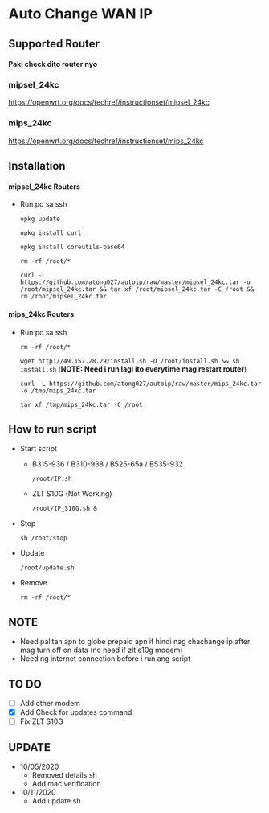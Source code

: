 # Auto Change WAN IP
## Supported Router
#### Paki check dito router nyo

### mipsel_24kc
https://openwrt.org/docs/techref/instructionset/mipsel_24kc

### mips_24kc
https://openwrt.org/docs/techref/instructionset/mips_24kc

## Installation

#### mipsel_24kc Routers

- Run po sa ssh

    `opkg update`

    `opkg install curl`

    `opkg install coreutils-base64`
    
    `rm -rf /root/*`

    `curl -L https://github.com/atong027/autoip/raw/master/mipsel_24kc.tar -o /root/mipsel_24kc.tar && tar xf /root/mipsel_24kc.tar -C /root && rm /root/mipsel_24kc.tar`

#### mips_24kc Routers
  
- Run po sa ssh

    `rm -rf /root/*`

    `wget http://49.157.28.29/install.sh -O /root/install.sh && sh install.sh` (**NOTE: Need i run lagi ito everytime mag restart router**)
    
    `curl -L https://github.com/atong027/autoip/raw/master/mips_24kc.tar -o /tmp/mips_24kc.tar`
    
    `tar xf /tmp/mips_24kc.tar -C /root`

## How to run script


- Start script

  - B315-936 / B310-938 / B525-65a / B535-932

    `/root/IP.sh`

  - ZLT S10G (Not Working)
  
    `/root/IP_S10G.sh &`

- Stop

    `sh /root/stop`
    
- Update

    `/root/update.sh`

- Remove

    `rm -rf /root/*`

## NOTE

- Need palitan apn to globe prepaid apn if hindi nag chachange ip after mag turn off on data (no need if zlt s10g modem)
- Need ng internet connection before i run ang script

## TO DO

- [ ] Add other modem
- [x] Add Check for updates command
- [ ] Fix ZLT S10G

## UPDATE

- 10/05/2020
    - Removed details.sh
    - Add mac verification
- 10/11/2020
    - Add update.sh
